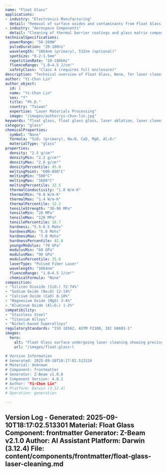 ```yaml
---
name: "Float Glass"
applications:
- industry: "Electronics Manufacturing"
  detail: "Removal of surface oxides and contaminants from Float Glass substrates"
- industry: "Aerospace Components"
  detail: "Cleaning of thermal barrier coatings and glass matrix composites"
technicalSpecifications:
  powerRange: "50-200W"
  pulseDuration: "20-100ns"
  wavelength: "1064nm (primary), 532nm (optional)"
  spotSize: "0.2-1.5mm"
  repetitionRate: "20-100kHz"
  fluenceRange: "1.0–4.5 J/cm²"
  safetyClass: "Class 4 (requires full enclosure)"
description: "Technical overview of Float Glass, None, for laser cleaning applications, including optimal 1064nm wavelength interaction, and industrial applications in surface preparation."
author: "Yi-Chun Lin"
author_object:
  id: 1
  name: "Yi-Chun Lin"
  sex: "f"
  title: "Ph.D."
  country: "Taiwan"
  expertise: "Laser Materials Processing"
  image: "/images/author/yi-chun-lin.jpg"
keywords: "float glass, float glass glass, laser ablation, laser cleaning, non-contact cleaning, pulsed fiber laser, surface contamination removal, industrial laser parameters, thermal processing, surface restoration"
category: "glass"
chemicalProperties:
  symbol: "None"
  formula: "SiO₂ (primary), Na₂O, CaO, MgO, Al₂O₃"
  materialType: "glass"
properties:
  density: "2.5 g/cm³"
  densityMin: "2.2 g/cm³"
  densityMax: "2.8 g/cm³"
  densityPercentile: 45.0
  meltingPoint: "600-800°C"
  meltingMin: "500°C"
  meltingMax: "1600°C"
  meltingPercentile: 32.5
  thermalConductivity: "1.0 W/m·K"
  thermalMin: "0.8 W/m·K"
  thermalMax: "1.4 W/m·K"
  thermalPercentile: 12.2
  tensileStrength: "30-90 MPa"
  tensileMin: "20 MPa"
  tensileMax: "120 MPa"
  tensilePercentile: 18.7
  hardness: "5.5-6.5 Mohs"
  hardnessMin: "5.0 Mohs"
  hardnessMax: "7.0 Mohs"
  hardnessPercentile: 42.8
  youngsModulus: "70 GPa"
  modulusMin: "60 GPa"
  modulusMax: "90 GPa"
  modulusPercentile: 35.0
  laserType: "Pulsed Fiber Laser"
  wavelength: "1064nm"
  fluenceRange: "1.0–4.5 J/cm²"
  chemicalFormula: "None"
composition:
- "Silicon Dioxide (SiO₂) 72-74%"
- "Sodium Oxide (Na₂O) 12-14%"
- "Calcium Oxide (CaO) 8-10%"
- "Magnesium Oxide (MgO) 3-4%"
- "Aluminum Oxide (Al₂O₃) 1-2%"
compatibility:
- "Stainless Steel"
- "Titanium Alloys"
- "Nickel-based Superalloys"
regulatoryStandards: "ISO 18562, ASTM F2100, IEC 60601-1"
images:
  hero:
    alt: "Float Glass surface undergoing laser cleaning showing precise contamination removal"
    url: "/images/float-glass-l

# Version Information
# Generated: 2025-09-10T18:17:02.513124
# Material: Unknown
# Component: frontmatter
# Generator: Z-Beam v1.0.0
# Component Version: 4.0.1
# Author: "Yi-Chun Lin"
# Platform: Darwin (3.12.4)
# Operation: generation

---
```

Version Log - Generated: 2025-09-10T18:17:02.513301
Material: Float Glass
Component: frontmatter
Generator: Z-Beam v2.1.0
Author: AI Assistant
Platform: Darwin (3.12.4)
File: content/components/frontmatter/float-glass-laser-cleaning.md
---